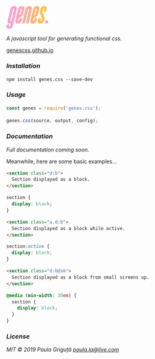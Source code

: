 ![genes.css](genes.png "genes.css")

*A javascript tool for generating functional css.*

[genescss.github.io](https://genescss.github.io)

### *Installation*

`npm install genes.css --save-dev`

### *Usage*

```javascript
const genes = require('genes.css');

genes.css(source, output, config);
```

### *Documentation*
*Full documentation coming soon.*

Meanwhile, here are some basic examples...

```html
<section class="d:b">
  Section displayed as a block.
</section>
```
```css
section {
  display: block;
}
```
```html
<section class="a.d:b">
  Section displayed as a block while active.
</section>
```
```css
section:active {
  display: block;
}
```
```html
<section class="d:b@sm">
  Section displayed as a block from small screens up.
</section>
```
```css
@media (min-width: 30em) {
  section {
    display: block;
  }
}
```

### *License*
*MIT &copy; 2019 Paula Griguță <paula.la@live.com>*
